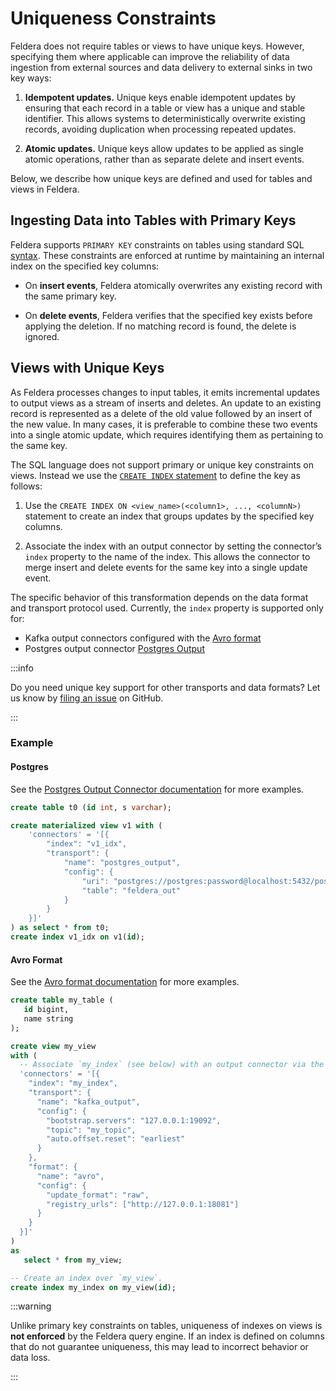 # Uniqueness Constraints

Feldera does not require tables or views to have unique keys. However, specifying
them where applicable can improve the reliability of data ingestion from external
sources and data delivery to external sinks in two key ways:

1. **Idempotent updates.** Unique keys enable idempotent updates by ensuring that
 each record in a table or view has a unique and stable identifier. This allows systems
 to deterministically overwrite existing records, avoiding duplication when processing
 repeated updates.

2. **Atomic updates.** Unique keys allow updates to be applied as single atomic
 operations, rather than as separate delete and insert events.

Below, we describe how unique keys are defined and used for tables and views in Feldera.

## Ingesting Data into Tables with Primary Keys

Feldera supports `PRIMARY KEY` constraints on tables using standard SQL
[syntax](/sql/grammar/#creating-tables). These constraints are enforced at runtime by
maintaining an internal index on the specified key columns:

- On **insert events**, Feldera atomically overwrites any existing record with the same primary key.

- On **delete events**, Feldera verifies that the specified key exists before applying the deletion.
 If no matching record is found, the delete is ignored.

## Views with Unique Keys

As Feldera processes changes to input tables, it emits incremental updates to output views as a stream of inserts and deletes. An update to an existing record is represented as a delete of the old value followed by an insert of the new value. In many cases, it is preferable to combine these two events into a single atomic update, which requires identifying them as pertaining to the same key.

The SQL language does not support primary or unique key constraints on views. Instead we use the [`CREATE INDEX` statement](/sql/grammar/) to define the key
as follows:

1. Use the `CREATE INDEX ON <view_name>(<column1>, ..., <columnN>)` statement to create an index that groups updates by the specified key columns.

2. Associate the index with an output connector by setting the connector’s `index` property to the name of the index. This allows the connector to merge insert and delete events for the same key into a single update event.

The specific behavior of this transformation depends on the data format and transport protocol used. Currently, the `index` property is supported only for:
- Kafka output connectors configured with the [Avro format](/formats/avro/)
- Postgres output connector [Postgres Output](/connectors/sinks/postgresql)

:::info

Do you need unique key support for other transports and data formats?
Let us know by [filing an
issue](https://github.com/feldera/feldera/issues) on GitHub.

:::

### Example

#### Postgres

See the [Postgres Output Connector documentation](/connectors/sinks/postgresql)
for more examples.

```sql
create table t0 (id int, s varchar);

create materialized view v1 with (
    'connectors' = '[{
        "index": "v1_idx",
        "transport": {
            "name": "postgres_output",
            "config": {
                "uri": "postgres://postgres:password@localhost:5432/postgres",
                "table": "feldera_out"
            }
        }
    }]'
) as select * from t0;
create index v1_idx on v1(id);
```

#### Avro Format

See the [Avro format documentation](/formats/avro#examples-1) for more examples.


```sql
create table my_table (
   id bigint,
   name string
);

create view my_view
with (
  -- Associate `my_index` (see below) with an output connector via the connector’s `index` property.
  'connectors' = '[{
    "index": "my_index",
    "transport": {
      "name": "kafka_output",
      "config": {
        "bootstrap.servers": "127.0.0.1:19092",
        "topic": "my_topic",
        "auto.offset.reset": "earliest"
      }
    },
    "format": {
      "name": "avro",
      "config": {
        "update_format": "raw",
        "registry_urls": ["http://127.0.0.1:18081"]
      }
    }
  }]'
)
as
   select * from my_view;

-- Create an index over `my_view`.
create index my_index on my_view(id);
```

:::warning

Unlike primary key constraints on tables, uniqueness of indexes on views is **not enforced** by the Feldera query engine. If an index is defined on columns that do not guarantee uniqueness, this may lead to incorrect behavior or data loss.

:::


